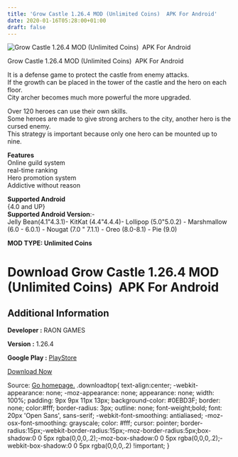 ```yaml
---
title: 'Grow Castle 1.26.4 MOD (Unlimited Coins)  APK For Android'
date: 2020-01-16T05:28:00+01:00
draft: false
---
```


![Grow Castle 1.26.4 MOD (Unlimited Coins)  APK For Android](https://i1.wp.com/apkhome.net/wp-content/uploads/2020/01/Grow-Castle-1.26.4-MOD-Unlimited-Coins.png "Grow Castle 1.26.4 MOD (Unlimited Coins)  APK For Android")

  

Grow Castle 1.26.4 MOD (Unlimited Coins)  APK For Android

It is a defense game to protect the castle from enemy attacks.  
If the growth can be placed in the tower of the castle and the hero on each floor.  
City archer becomes much more powerful the more upgraded.

Over 120 heroes can use their own skills.  
Some heroes are made to give strong archers to the city, another hero is the cursed enemy.  
This strategy is important because only one hero can be mounted up to nine.

**Features**  
Online guild system  
real-time ranking  
Hero promotion system  
Addictive without reason

**Supported Android**  
{4.0 and UP}  
**Supported Android Version**:-  
Jelly Bean(4.1"4.3.1)- KitKat (4.4"4.4.4)- Lollipop (5.0"5.0.2) - Marshmallow (6.0 - 6.0.1) - Nougat (7.0 " 7.1.1) - Oreo (8.0-8.1) - Pie (9.0)

**MOD TYPE: Unlimited Coins**

Download Grow Castle 1.26.4 MOD (Unlimited Coins)  APK For Android
===================================================================

Additional Information
----------------------

**Developer :** RAON GAMES

**Version :** 1.26.4

**Google Play :** [PlayStore](https://play.google.com/store/apps/details?id=com.raongames.growcastle)

  

[Download Now](https://store4app.co/post/grow-castle-1-26-4-mod-unlimited-coins-apk-for-android_1578845279)

  
Source: [Go homepage.](https://store4app.co/post/grow-castle-1-26-4-mod-unlimited-coins-apk-for-android_1578845279) .downloadtop{ text-align:center; -webkit-appearance: none; -moz-appearance: none; appearance: none; width: 100%; padding: 9px 9px 11px 13px; background-color: #0EBD3F; border: none; color:#fff; border-radius: 3px; outline: none; font-weight;bold; font: 20px 'Open Sans', sans-serif; -webkit-font-smoothing: antialiased; -moz-osx-font-smoothing: grayscale; color: #fff; cursor: pointer; border-radius:15px;-webkit-border-radius:15px;-moz-border-radius:5px;box-shadow:0 0 5px rgba(0,0,0,.2);-moz-box-shadow:0 0 5px rgba(0,0,0,.2);-webkit-box-shadow:0 0 5px rgba(0,0,0,.2) !important; }